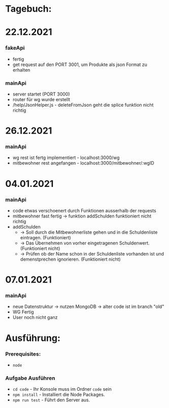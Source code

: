 # Tagebuch:

# 22.12.2021
### fakeApi 
* fertig
* get request auf den PORT 3001, um Produkte als json Format zu erhalten
### mainApi 
* server startet (PORT 3000)
* router für wg wurde erstellt
* /help/JsonHelper.js - deleteFromJson geht die splice funktion nicht richtig

# 26.12.2021
### mainApi
* wg rest ist fertg implementiert - localhost:3000/wg
* mitbewohner rest angefangen - localhost:3000/mitbewohner/:wgID

# 04.01.2021
### mainApi
* code etwas verschoenert durch Funktionen ausserhalb der requests
* mitbewohner fast fertig -> funktion addSchulden funktioniert nicht richtig
* addSchulden
    *  -> Soll durch die Mitbewohnerliste gehen und in die Schuldenliste eintragen. (Funktioniert)
    *  -> Das Übernehmen von vorher eingetragenen Schuldenwert. (Funktioniert nicht)
    *  -> Prüfen ob der Name schon in der Schuldenliste vorhanden ist und demenstprechen ignorieren. (Funktioniert nicht)

# 07.01.2021
### mainApi
* neue Datenstruktur -> nutzen MongoDB -> alter code ist im branch "old" 
* WG Fertig
* User noch nicht ganz

# Ausführung:
### Prerequisites:
* ```node```
### Aufgabe Ausführen
* ```cd code``` - Ihr Konsole muss im Ordner ```code``` sein
* ```npm install``` - Installiert die Node Packages.
* ```npm run test``` - Führt den Server aus.
